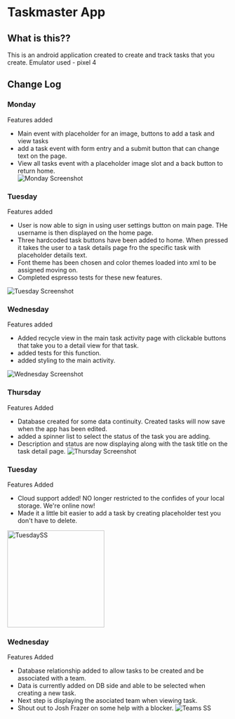 # Taskmaster App

## What is this??

This is an android application created to create and track tasks that you create.
Emulator used - pixel 4

## Change Log

### Monday

Features added  
 - Main event with placeholder for an image, buttons to add a task and view tasks
 - add a task event with form entry and a submit button that can change text on the page.
 - View all tasks event with a placeholder image slot and a back button to return home.    
![Monday Screenshot](https://user-images.githubusercontent.com/106052558/191180995-8d2fcdfc-d455-4ddd-b342-f66c26dc3eb2.png)


### Tuesday

Features added  
 - User is now able to sign in using user settings button on main page. THe username is then displayed on the home page.
 - Three hardcoded task buttons have been added to home. When pressed it takes the user to a task details page fro the specific task with placeholder details text.
 - Font theme has been chosen and color themes loaded into xml to be assigned moving on.
 - Completed espresso tests for these new features.  
 
 ![Tuesday Screenshot](https://user-images.githubusercontent.com/106052558/191395172-6a0e4b8c-24a2-47b5-a9fa-9864c19523b5.png)

### Wednesday

Features added
 - Added recycle view in the main task activity page with clickable buttons that take you to a detail view for that task.
 - added tests for this function.
 - added styling to the main activity.

![Wednesday Screenshot](https://user-images.githubusercontent.com/106052558/191616972-dace4985-71d1-4171-98b6-02312431203b.png)

### Thursday

Features Added  
 - Database created for some data continuity. Created tasks will now save when the app has been edited.
 - added a spinner list to select the status of the task you are adding.
 - Description and status are now displaying along with the task title on the task detail page.
![Thursday  Screenshot](https://user-images.githubusercontent.com/106052558/191899324-a76666fb-9b6b-46f1-8745-1772d7634788.png)

### Tuesday

Features Added
 - Cloud support added! NO longer restricted to the confides of your local storage. We're online now!
 - Made it a little bit easier to add a task by creating placeholder test you don't have to delete.  
 <img width="221" alt="TuesdaySS" src="https://user-images.githubusercontent.com/106052558/193424002-64c73168-070d-4edf-a73f-c1b2a48a5525.png">

### Wednesday

Features Added
 - Database relationship added to allow tasks to be created and be associated with a team.
 - Data is currently added on DB side and able to be selected when creating a new task. 
 - Next step is displaying the asociated team when viewing task.
 - Shout out to Josh Frazer on some help with a blocker.
 ![Teams SS](https://user-images.githubusercontent.com/106052558/194232034-af3475ec-7d93-404b-81d3-4b448e5a82f6.png)









